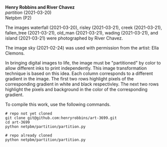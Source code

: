 **Henry Robbins and River Chavez**<br/>
*partition* (2021-03-20)<br/>
Netpbm (P2)

The images waterfall (2021-03-20), risley (2021-03-21), creek (2021-03-21),
fallen_tree (2021-03-21), old_man (2021-03-21), wading (2021-03-21), and
island (2021-03-21) were photographed by River Chavez.

The image sky (2021-02-24) was used with permission from the artist:
Ella Clemons.

In bringing digital images to life, the image must be "partitioned" by color to
allow different inks to print independently. This image transformation
technique is based on this idea. Each column corresponds to a different
gradient in the image. The first two rows highlight pixels of the corresponding
gradient in white and black respectivley. The next two rows highlight the
pixels and background in the color of the corresponding gradient.

To compile this work, use the following commands.

```
# repo not yet cloned
git clone git@github.com:henryrobbins/art-3699.git
cd art-3699
python netpbm/partition/partition.py

# repo already cloned
python netpbm/partition/partition.py
```
